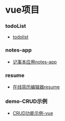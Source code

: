 # vue项目

### todoList

- [todolist](https://zhangyoung99.github.io/vue-demo/step2/page.html)

### notes-app

- [记事本应用notes-app](https://zhangyoung99.github.io/vue-demo/notes-app/dist/index.html)

### resume

- [在线简历编辑器resume](https://zhangyoung99.github.io/vue-demo/resume/dist/index.html#/)

### demo-CRUD示例

- [CRUD功能示例-vue](https://zhangyoung99.github.io/vue-demo/demo-CRUD/index.html)
